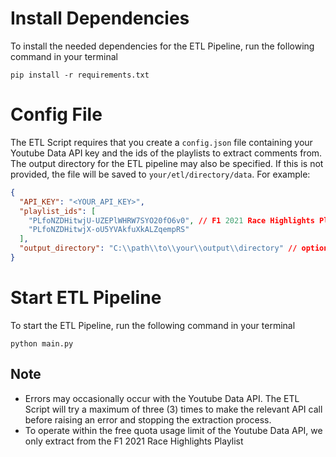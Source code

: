 # Install Dependencies

To install the needed dependencies for the ETL Pipeline,
run the following command in your terminal

``pip install -r requirements.txt``

# Config File

The ETL Script requires that you create a ``config.json`` file containing 
your Youtube Data API key and the ids of the playlists to extract 
comments from. The output directory for the ETL pipeline may also be specified.
If this is not provided, the file will be saved to `your/etl/directory/data`. 
For example:

```json
{
  "API_KEY": "<YOUR_API_KEY>",
  "playlist_ids": [
    "PLfoNZDHitwjU-UZEPlWHRW7SYO20fO6v0", // F1 2021 Race Highlights Playlist ID
    "PLfoNZDHitwjX-oU5YVAkfuXkALZqempRS"
  ],
  "output_directory": "C:\\path\\to\\your\\output\\directory" // optional field
}
```

# Start ETL Pipeline

To start the ETL Pipeline, run the following command in your terminal

``python main.py``

## Note
* Errors may occasionally occur with the Youtube Data API. The ETL Script will 
try a maximum of three (3) times to make the relevant API call before raising
an error and stopping the extraction process.
* To operate within the free quota usage limit of the Youtube Data API, we only 
extract from the F1 2021 Race Highlights Playlist
